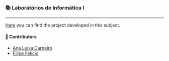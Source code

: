 ### :books: Laboratórios de Informática I
***
[Here](https://github.com/feliciofilipe/university/tree/master/1st/LI1) you can find the project developed in this subject.

#### :handshake: Contributors 
- [Ana Luísa Carneiro](https://github.com/Analucar)
- [Filipe Felício](https://github.com/feliciofilipe/)
